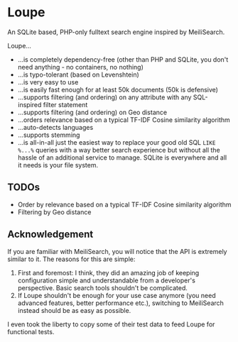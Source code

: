 # Loupe

An SQLite based, PHP-only fulltext search engine inspired by MeiliSearch.

Loupe…

* …is completely dependency-free (other than PHP and SQLite, you don't need anything - no containers, no nothing)
* …is typo-tolerant (based on Levenshtein)
* …is very easy to use
* …is easily fast enough for at least 50k documents (50k is defensive)
* …supports filtering (and ordering) on any attribute with any SQL-inspired filter statement
* …supports filtering (and ordering) on Geo distance
* …orders relevance based on a typical TF-IDF Cosine similarity algorithm
* …auto-detects languages
* …supports stemming
* …is all-in-all just the easiest way to replace your good old SQL `LIKE %...%` queries with a way better search 
  experience but without all the hassle of an additional service to manage. SQLite is everywhere and all it needs is 
  your file system.

## TODOs

* Order by relevance based on a typical TF-IDF Cosine similarity algorithm
* Filtering by Geo distance


## Acknowledgement

If you are familiar with MeiliSearch, you will notice that the API is extremely similar to it. The
reasons for this are simple:

1. First and foremost: I think, they did an amazing job of keeping configuration simple and understandable from a 
   developer's perspective. Basic search tools shouldn't be complicated.
2. If Loupe shouldn't be enough for your use case anymore (you need advanced features, better performance etc.), 
   switching to MeiliSearch instead should be as easy as possible.

I even took the liberty to copy some of their test data to feed Loupe for functional tests.